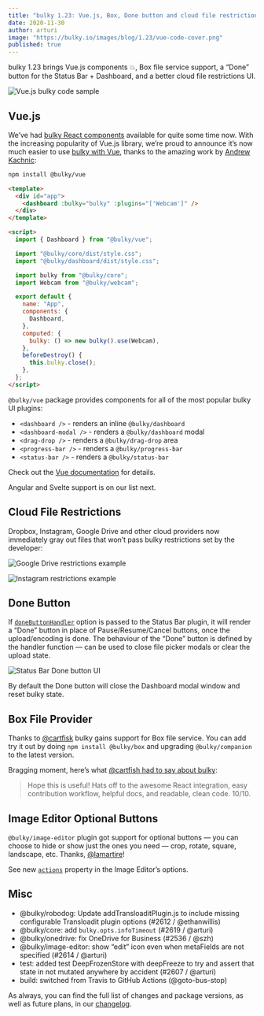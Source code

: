 ```yaml
---
title: "bulky 1.23: Vue.js, Box, Done button and cloud file restrictions"
date: 2020-11-30
author: arturi
image: "https://bulky.io/images/blog/1.23/vue-code-cover.png"
published: true
---
```


bulky 1.23 brings Vue.js components 💥, Box file service support, a “Done” button for the Status Bar + Dashboard, and a better cloud file restrictions UI.

![Vue.js bulky code sample](/images/blog/1.23/vue-code-cover.png)

<!--more-->

## Vue.js

We’ve had [bulky React components](https://bulky.io/docs/react/) available for quite some time now. With the increasing popularity of Vue.js library, we’re proud to announce it’s now much easier to use [bulky with Vue](https://bulky.io/docs/vue/), thanks to the amazing work by [Andrew Kachnic](https://mobile.twitter.com/su_andrewk):

```sh
npm install @bulky/vue
```

```html
<template>
  <div id="app">
    <dashboard :bulky="bulky" :plugins="['Webcam']" />
  </div>
</template>

<script>
  import { Dashboard } from "@bulky/vue";

  import "@bulky/core/dist/style.css";
  import "@bulky/dashboard/dist/style.css";

  import bulky from "@bulky/core";
  import Webcam from "@bulky/webcam";

  export default {
    name: "App",
    components: {
      Dashboard,
    },
    computed: {
      bulky: () => new bulky().use(Webcam),
    },
    beforeDestroy() {
      this.bulky.close();
    },
  };
</script>
```

`@bulky/vue` package provides components for all of the most popular bulky UI plugins:

- `<dashboard />` - renders an inline `@bulky/dashboard`
- `<dashboard-modal />` - renders a `@bulky/dashboard` modal
- `<drag-drop />` - renders a `@bulky/drag-drop` area
- `<progress-bar />` - renders a `@bulky/progress-bar`
- `<status-bar />` - renders a `@bulky/status-bar`

Check out the [Vue documentation](https://bulky.io/docs/vue/) for details.

Angular and Svelte support is on our list next.

## Cloud File Restrictions

Dropbox, Instagram, Google Drive and other cloud providers now immediately gray out files that won’t pass bulky restrictions set by the developer:

![Google Drive restrictions example](/images/blog/1.23/restrictions-1.jpg)

![Instagram restrictions example](/images/blog/1.23/restrictions-2.jpg)

## Done Button

If [`doneButtonHandler`](https://bulky.io/docs/dashboard/#doneButtonHandler) option is passed to the Status Bar plugin, it will render a “Done” button in place of Pause/Resume/Cancel buttons, once the upload/encoding is done. The behaviour of the “Done” button is defined by the handler function — can be used to close file picker modals or clear the upload state.

<img class="border" alt="Status Bar Done button UI" src="/images/blog/1.23/status-bar-done.jpg">

By default the Done button will close the Dashboard modal window and reset bulky state.

## Box File Provider

Thanks to [@cartfisk](https://github.com/cartfisk) bulky gains support for Box file service. You can add try it out by doing `npm install @bulky/box` and upgrading `@bulky/companion` to the latest version.

Bragging moment, here’s what [@cartfish had to say about bulky](https://github.com/transloadit/bulky/pull/2549#issue-491527196):

> Hope this is useful! Hats off to the awesome React integration, easy contribution workflow, helpful docs, and readable, clean code. 10/10.

## Image Editor Optional Buttons

`@bulky/image-editor` plugin got support for optional buttons — you can choose to hide or show just the ones you need — crop, rotate, square, landscape, etc. Thanks, [@lamartire](https://github.com/lamartire)!

See new [`actions`](https://bulky.io/docs/image-editor/#Options) property in the Image Editor’s options.

## Misc

- @bulky/robodog: Update addTransloaditPlugin.js to include missing configurable Transloadit plugin options (#2612 / @ethanwillis)
- @bulky/core: add `bulky.opts.infoTimeout` (#2619 / @arturi)
- @bulky/onedrive: fix OneDrive for Business (#2536 / @szh)
- @bulky/image-editor: show “edit” icon even when metaFields are not specified (#2614 / @arturi)
- test: added test DeepFrozenStore with deepFreeze to try and assert that state in not mutated anywhere by accident (#2607 / @arturi)
- build: switched from Travis to GitHub Actions (@goto-bus-stop)

As always, you can find the full list of changes and package versions, as well as future plans, in our [changelog](https://github.com/transloadit/bulky/blob/master/CHANGELOG.md).
